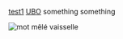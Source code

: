 [test1](test1)
[UBO](https://www.univ-brest.fr/fr)
something something

![mot mêlé vaisselle](https://github.com/user-attachments/assets/a9c6155b-9313-4787-a569-061f3da5a26c)
